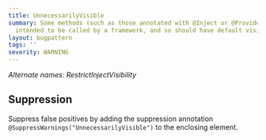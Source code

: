 ```yaml
---
title: UnnecessarilyVisible
summary: Some methods (such as those annotated with @Inject or @Provides) are only
  intended to be called by a framework, and so should have default visibility.
layout: bugpattern
tags: ''
severity: WARNING
---
```


<!--
*** AUTO-GENERATED, DO NOT MODIFY ***
To make changes, edit the @BugPattern annotation or the explanation in docs/bugpattern.
-->

_Alternate names: RestrictInjectVisibility_


## Suppression
Suppress false positives by adding the suppression annotation `@SuppressWarnings("UnnecessarilyVisible")` to the enclosing element.
